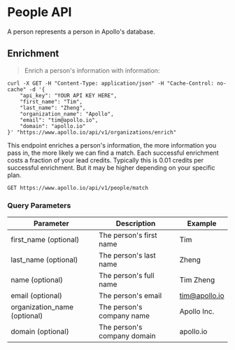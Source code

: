 # People API

A person represents a person in Apollo's database.

## Enrichment

> Enrich a person's information with information:

```shell
curl -X GET -H "Content-Type: application/json" -H "Cache-Control: no-cache" -d '{
    "api_key": "YOUR API KEY HERE",
    "first_name": "Tim",
    "last_name": "Zheng",
    "organization_name": "Apollo",
    "email": "tim@apollo.io",
    "domain": "apollo.io"
}' "https://www.apollo.io/api/v1/organizations/enrich"
```



This endpoint enriches a person's information, the more information you pass in, the more likely we can find a match. Each successful enrichment costs a fraction of your lead credits. Typically this is 0.01 credits per successful enrichment. But it may be higher depending on your specific plan.

`GET https://www.apollo.io/api/v1/people/match`

### Query Parameters

Parameter | Description | Example
--------- | ----------- | -----------
first_name (optional) | The person's first name | Tim
last_name (optional) | The person's last name | Zheng
name (optional) | The person's full name | Tim Zheng
email (optional) | The person's email | tim@apollo.io
organization_name (optional) | The person's company name | Apollo Inc.
domain (optional) | The person's company domain | apollo.io